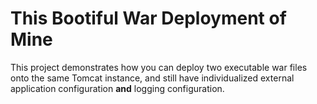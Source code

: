 # This Bootiful War Deployment of Mine
This project demonstrates how you can deploy two executable war files onto the same 
Tomcat instance, and still have individualized external application configuration 
**and** logging configuration.


